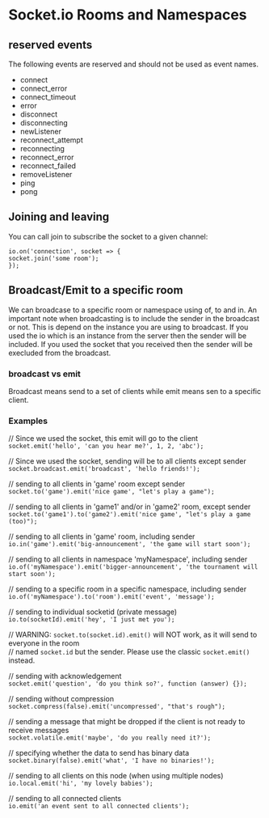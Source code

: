 # Socket.io Rooms and Namespaces
## reserved events
The following events are reserved and should not be used as event names.
- connect
- connect_error
- connect_timeout
- error
- disconnect
- disconnecting
- newListener
- reconnect_attempt
- reconnecting
- reconnect_error
- reconnect_failed
- removeListener
- ping
- pong

## Joining and leaving
You can call join to subscribe the socket to a given channel:  

`io.on('connection', socket => {`  
  `socket.join('some room');`  
`});` 

## Broadcast/Emit to a specific room
We can broadcase to a specific room or namespace using of, to and in. An important note when broadcasting is to include the sender in the broadcast or not. This is depend on the instance you are using to broadcast. If you used the io which is an instance from the server then the sender will be included. If you used the socket that you received then the sender will be execluded from the broadcast.

### broadcast vs emit
Broadcast means send to a set of clients while emit means sen to a specific client.

### Examples

// Since we used the socket, this emit will go to the client  
`socket.emit('hello', 'can you hear me?', 1, 2, 'abc');`  

// Since we used the socket, sending will be to all clients except sender  
`socket.broadcast.emit('broadcast', 'hello friends!');`  

// sending to all clients in 'game' room except sender  
`socket.to('game').emit('nice game', "let's play a game");`  

// sending to all clients in 'game1' and/or in 'game2' room, except sender  
`socket.to('game1').to('game2').emit('nice game', "let's play a game (too)");`  

// sending to all clients in 'game' room, including sender  
`io.in('game').emit('big-announcement', 'the game will start soon');`  

// sending to all clients in namespace 'myNamespace', including sender  
`io.of('myNamespace').emit('bigger-announcement', 'the tournament will start soon');`  

// sending to a specific room in a specific namespace, including sender  
`io.of('myNamespace').to('room').emit('event', 'message');`  

// sending to individual socketid (private message)  
`io.to(socketId).emit('hey', 'I just met you');`  

// WARNING: `socket.to(socket.id).emit()` will NOT work, as it will send to everyone in the room  
// named `socket.id` but the sender. Please use the classic `socket.emit()` instead.  

// sending with acknowledgement  
`socket.emit('question', 'do you think so?', function (answer) {});`  

// sending without compression  
`socket.compress(false).emit('uncompressed', "that's rough");`  

// sending a message that might be dropped if the client is not ready to receive messages  
`socket.volatile.emit('maybe', 'do you really need it?');`  

// specifying whether the data to send has binary data  
`socket.binary(false).emit('what', 'I have no binaries!');`  

// sending to all clients on this node (when using multiple nodes)  
`io.local.emit('hi', 'my lovely babies');`  

// sending to all connected clients  
`io.emit('an event sent to all connected clients');`  




